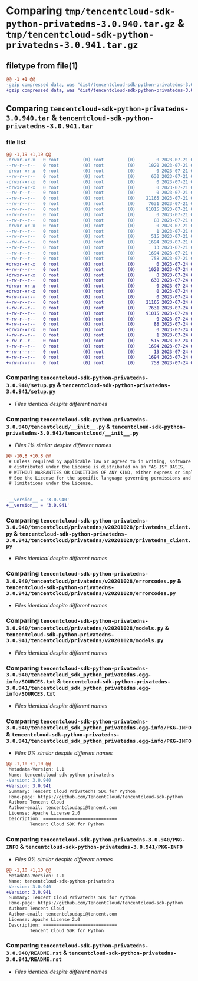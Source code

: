 # Comparing `tmp/tencentcloud-sdk-python-privatedns-3.0.940.tar.gz` & `tmp/tencentcloud-sdk-python-privatedns-3.0.941.tar.gz`

## filetype from file(1)

```diff
@@ -1 +1 @@
-gzip compressed data, was "dist/tencentcloud-sdk-python-privatedns-3.0.940.tar", last modified: Fri Jul 21 00:47:35 2023, max compression
+gzip compressed data, was "dist/tencentcloud-sdk-python-privatedns-3.0.941.tar", last modified: Mon Jul 24 00:41:48 2023, max compression
```

## Comparing `tencentcloud-sdk-python-privatedns-3.0.940.tar` & `tencentcloud-sdk-python-privatedns-3.0.941.tar`

### file list

```diff
@@ -1,19 +1,19 @@
-drwxr-xr-x   0 root         (0) root         (0)        0 2023-07-21 00:47:35.000000 tencentcloud-sdk-python-privatedns-3.0.940/
--rw-r--r--   0 root         (0) root         (0)     1020 2023-07-21 00:47:35.000000 tencentcloud-sdk-python-privatedns-3.0.940/setup.py
-drwxr-xr-x   0 root         (0) root         (0)        0 2023-07-21 00:47:35.000000 tencentcloud-sdk-python-privatedns-3.0.940/tencentcloud/
--rw-r--r--   0 root         (0) root         (0)      630 2023-07-21 00:47:35.000000 tencentcloud-sdk-python-privatedns-3.0.940/tencentcloud/__init__.py
-drwxr-xr-x   0 root         (0) root         (0)        0 2023-07-21 00:47:35.000000 tencentcloud-sdk-python-privatedns-3.0.940/tencentcloud/privatedns/
-drwxr-xr-x   0 root         (0) root         (0)        0 2023-07-21 00:47:35.000000 tencentcloud-sdk-python-privatedns-3.0.940/tencentcloud/privatedns/v20201028/
--rw-r--r--   0 root         (0) root         (0)        0 2023-07-21 00:47:35.000000 tencentcloud-sdk-python-privatedns-3.0.940/tencentcloud/privatedns/v20201028/__init__.py
--rw-r--r--   0 root         (0) root         (0)    21165 2023-07-21 00:47:35.000000 tencentcloud-sdk-python-privatedns-3.0.940/tencentcloud/privatedns/v20201028/privatedns_client.py
--rw-r--r--   0 root         (0) root         (0)     7631 2023-07-21 00:47:35.000000 tencentcloud-sdk-python-privatedns-3.0.940/tencentcloud/privatedns/v20201028/errorcodes.py
--rw-r--r--   0 root         (0) root         (0)    91015 2023-07-21 00:47:35.000000 tencentcloud-sdk-python-privatedns-3.0.940/tencentcloud/privatedns/v20201028/models.py
--rw-r--r--   0 root         (0) root         (0)        0 2023-07-21 00:47:35.000000 tencentcloud-sdk-python-privatedns-3.0.940/tencentcloud/privatedns/__init__.py
--rw-r--r--   0 root         (0) root         (0)       88 2023-07-21 00:47:35.000000 tencentcloud-sdk-python-privatedns-3.0.940/setup.cfg
-drwxr-xr-x   0 root         (0) root         (0)        0 2023-07-21 00:47:35.000000 tencentcloud-sdk-python-privatedns-3.0.940/tencentcloud_sdk_python_privatedns.egg-info/
--rw-r--r--   0 root         (0) root         (0)        1 2023-07-21 00:47:35.000000 tencentcloud-sdk-python-privatedns-3.0.940/tencentcloud_sdk_python_privatedns.egg-info/dependency_links.txt
--rw-r--r--   0 root         (0) root         (0)      515 2023-07-21 00:47:35.000000 tencentcloud-sdk-python-privatedns-3.0.940/tencentcloud_sdk_python_privatedns.egg-info/SOURCES.txt
--rw-r--r--   0 root         (0) root         (0)     1694 2023-07-21 00:47:35.000000 tencentcloud-sdk-python-privatedns-3.0.940/tencentcloud_sdk_python_privatedns.egg-info/PKG-INFO
--rw-r--r--   0 root         (0) root         (0)       13 2023-07-21 00:47:35.000000 tencentcloud-sdk-python-privatedns-3.0.940/tencentcloud_sdk_python_privatedns.egg-info/top_level.txt
--rw-r--r--   0 root         (0) root         (0)     1694 2023-07-21 00:47:35.000000 tencentcloud-sdk-python-privatedns-3.0.940/PKG-INFO
--rw-r--r--   0 root         (0) root         (0)      758 2023-07-21 00:47:35.000000 tencentcloud-sdk-python-privatedns-3.0.940/README.rst
+drwxr-xr-x   0 root         (0) root         (0)        0 2023-07-24 00:41:48.000000 tencentcloud-sdk-python-privatedns-3.0.941/
+-rw-r--r--   0 root         (0) root         (0)     1020 2023-07-24 00:41:48.000000 tencentcloud-sdk-python-privatedns-3.0.941/setup.py
+drwxr-xr-x   0 root         (0) root         (0)        0 2023-07-24 00:41:48.000000 tencentcloud-sdk-python-privatedns-3.0.941/tencentcloud/
+-rw-r--r--   0 root         (0) root         (0)      630 2023-07-24 00:41:48.000000 tencentcloud-sdk-python-privatedns-3.0.941/tencentcloud/__init__.py
+drwxr-xr-x   0 root         (0) root         (0)        0 2023-07-24 00:41:48.000000 tencentcloud-sdk-python-privatedns-3.0.941/tencentcloud/privatedns/
+drwxr-xr-x   0 root         (0) root         (0)        0 2023-07-24 00:41:48.000000 tencentcloud-sdk-python-privatedns-3.0.941/tencentcloud/privatedns/v20201028/
+-rw-r--r--   0 root         (0) root         (0)        0 2023-07-24 00:41:48.000000 tencentcloud-sdk-python-privatedns-3.0.941/tencentcloud/privatedns/v20201028/__init__.py
+-rw-r--r--   0 root         (0) root         (0)    21165 2023-07-24 00:41:48.000000 tencentcloud-sdk-python-privatedns-3.0.941/tencentcloud/privatedns/v20201028/privatedns_client.py
+-rw-r--r--   0 root         (0) root         (0)     7631 2023-07-24 00:41:48.000000 tencentcloud-sdk-python-privatedns-3.0.941/tencentcloud/privatedns/v20201028/errorcodes.py
+-rw-r--r--   0 root         (0) root         (0)    91015 2023-07-24 00:41:48.000000 tencentcloud-sdk-python-privatedns-3.0.941/tencentcloud/privatedns/v20201028/models.py
+-rw-r--r--   0 root         (0) root         (0)        0 2023-07-24 00:41:48.000000 tencentcloud-sdk-python-privatedns-3.0.941/tencentcloud/privatedns/__init__.py
+-rw-r--r--   0 root         (0) root         (0)       88 2023-07-24 00:41:48.000000 tencentcloud-sdk-python-privatedns-3.0.941/setup.cfg
+drwxr-xr-x   0 root         (0) root         (0)        0 2023-07-24 00:41:48.000000 tencentcloud-sdk-python-privatedns-3.0.941/tencentcloud_sdk_python_privatedns.egg-info/
+-rw-r--r--   0 root         (0) root         (0)        1 2023-07-24 00:41:48.000000 tencentcloud-sdk-python-privatedns-3.0.941/tencentcloud_sdk_python_privatedns.egg-info/dependency_links.txt
+-rw-r--r--   0 root         (0) root         (0)      515 2023-07-24 00:41:48.000000 tencentcloud-sdk-python-privatedns-3.0.941/tencentcloud_sdk_python_privatedns.egg-info/SOURCES.txt
+-rw-r--r--   0 root         (0) root         (0)     1694 2023-07-24 00:41:48.000000 tencentcloud-sdk-python-privatedns-3.0.941/tencentcloud_sdk_python_privatedns.egg-info/PKG-INFO
+-rw-r--r--   0 root         (0) root         (0)       13 2023-07-24 00:41:48.000000 tencentcloud-sdk-python-privatedns-3.0.941/tencentcloud_sdk_python_privatedns.egg-info/top_level.txt
+-rw-r--r--   0 root         (0) root         (0)     1694 2023-07-24 00:41:48.000000 tencentcloud-sdk-python-privatedns-3.0.941/PKG-INFO
+-rw-r--r--   0 root         (0) root         (0)      758 2023-07-24 00:41:48.000000 tencentcloud-sdk-python-privatedns-3.0.941/README.rst
```

### Comparing `tencentcloud-sdk-python-privatedns-3.0.940/setup.py` & `tencentcloud-sdk-python-privatedns-3.0.941/setup.py`

 * *Files identical despite different names*

### Comparing `tencentcloud-sdk-python-privatedns-3.0.940/tencentcloud/__init__.py` & `tencentcloud-sdk-python-privatedns-3.0.941/tencentcloud/__init__.py`

 * *Files 1% similar despite different names*

```diff
@@ -10,8 +10,8 @@
 # Unless required by applicable law or agreed to in writing, software
 # distributed under the License is distributed on an "AS IS" BASIS,
 # WITHOUT WARRANTIES OR CONDITIONS OF ANY KIND, either express or implied.
 # See the License for the specific language governing permissions and
 # limitations under the License.
 
 
-__version__ = '3.0.940'
+__version__ = '3.0.941'
```

### Comparing `tencentcloud-sdk-python-privatedns-3.0.940/tencentcloud/privatedns/v20201028/privatedns_client.py` & `tencentcloud-sdk-python-privatedns-3.0.941/tencentcloud/privatedns/v20201028/privatedns_client.py`

 * *Files identical despite different names*

### Comparing `tencentcloud-sdk-python-privatedns-3.0.940/tencentcloud/privatedns/v20201028/errorcodes.py` & `tencentcloud-sdk-python-privatedns-3.0.941/tencentcloud/privatedns/v20201028/errorcodes.py`

 * *Files identical despite different names*

### Comparing `tencentcloud-sdk-python-privatedns-3.0.940/tencentcloud/privatedns/v20201028/models.py` & `tencentcloud-sdk-python-privatedns-3.0.941/tencentcloud/privatedns/v20201028/models.py`

 * *Files identical despite different names*

### Comparing `tencentcloud-sdk-python-privatedns-3.0.940/tencentcloud_sdk_python_privatedns.egg-info/SOURCES.txt` & `tencentcloud-sdk-python-privatedns-3.0.941/tencentcloud_sdk_python_privatedns.egg-info/SOURCES.txt`

 * *Files identical despite different names*

### Comparing `tencentcloud-sdk-python-privatedns-3.0.940/tencentcloud_sdk_python_privatedns.egg-info/PKG-INFO` & `tencentcloud-sdk-python-privatedns-3.0.941/tencentcloud_sdk_python_privatedns.egg-info/PKG-INFO`

 * *Files 0% similar despite different names*

```diff
@@ -1,10 +1,10 @@
 Metadata-Version: 1.1
 Name: tencentcloud-sdk-python-privatedns
-Version: 3.0.940
+Version: 3.0.941
 Summary: Tencent Cloud Privatedns SDK for Python
 Home-page: https://github.com/TencentCloud/tencentcloud-sdk-python
 Author: Tencent Cloud
 Author-email: tencentcloudapi@tencent.com
 License: Apache License 2.0
 Description: ============================
         Tencent Cloud SDK for Python
```

### Comparing `tencentcloud-sdk-python-privatedns-3.0.940/PKG-INFO` & `tencentcloud-sdk-python-privatedns-3.0.941/PKG-INFO`

 * *Files 0% similar despite different names*

```diff
@@ -1,10 +1,10 @@
 Metadata-Version: 1.1
 Name: tencentcloud-sdk-python-privatedns
-Version: 3.0.940
+Version: 3.0.941
 Summary: Tencent Cloud Privatedns SDK for Python
 Home-page: https://github.com/TencentCloud/tencentcloud-sdk-python
 Author: Tencent Cloud
 Author-email: tencentcloudapi@tencent.com
 License: Apache License 2.0
 Description: ============================
         Tencent Cloud SDK for Python
```

### Comparing `tencentcloud-sdk-python-privatedns-3.0.940/README.rst` & `tencentcloud-sdk-python-privatedns-3.0.941/README.rst`

 * *Files identical despite different names*

